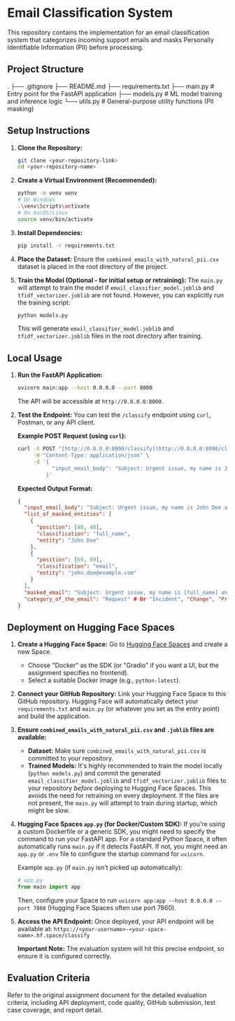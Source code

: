 # Email Classification System

This repository contains the implementation for an email classification system that categorizes incoming support emails and masks Personally Identifiable Information (PII) before processing.

## Project Structure

.
├── .gitignore
├── README.md
├── requirements.txt
├── main.py             # Entry point for the FastAPI application
├── models.py           # ML model training and inference logic
└── utils.py            # General-purpose utility functions (PII masking)


## Setup Instructions

1.  **Clone the Repository:**

    ```bash
    git clone <your-repository-link>
    cd <your-repository-name>
    ```

2.  **Create a Virtual Environment (Recommended):**

    ```bash
    python -m venv venv
    # On Windows
    .\venv\Scripts\activate
    # On macOS/Linux
    source venv/bin/activate
    ```

3.  **Install Dependencies:**

    ```bash
    pip install -r requirements.txt
    ```

4.  **Place the Dataset:**
    Ensure the `combined_emails_with_natural_pii.csv` dataset is placed in the root directory of the project.

5.  **Train the Model (Optional - for initial setup or retraining):**
    The `main.py` will attempt to train the model if `email_classifier_model.joblib` and `tfidf_vectorizer.joblib` are not found. However, you can explicitly run the training script:

    ```bash
    python models.py
    ```
    This will generate `email_classifier_model.joblib` and `tfidf_vectorizer.joblib` files in the root directory after training.

## Local Usage

1.  **Run the FastAPI Application:**

    ```bash
    uvicorn main:app --host 0.0.0.0 --port 8000
    ```

    The API will be accessible at `http://0.0.0.0:8000`.

2.  **Test the Endpoint:**
    You can test the `/classify` endpoint using `curl`, Postman, or any API client.

    **Example POST Request (using `curl`):**

    ```bash
    curl -X POST "[http://0.0.0.0:8000/classify](http://0.0.0.0:8000/classify)" \
         -H "Content-Type: application/json" \
         -d '{
               "input_email_body": "Subject: Urgent issue, my name is John Doe and my email is john.doe@example.com. Please help with my account."
             }'
    ```

    **Expected Output Format:**

    ```json
    {
      "input_email_body": "Subject: Urgent issue, my name is John Doe and my email is john.doe@example.com. Please help with my account.",
      "list_of_masked_entities": [
        {
          "position": [40, 48],
          "classification": "full_name",
          "entity": "John Doe"
        },
        {
          "position": [69, 89],
          "classification": "email",
          "entity": "john.doe@example.com"
        }
      ],
      "masked_email": "Subject: Urgent issue, my name is [full_name] and my email is [email]. Please help with my account.",
      "category_of_the_email": "Request" # Or "Incident", "Change", "Problem"
    }
    ```

## Deployment on Hugging Face Spaces

1.  **Create a Hugging Face Space:**
    Go to [Hugging Face Spaces](https://huggingface.co/spaces) and create a new Space.
    * Choose "Docker" as the SDK (or "Gradio" if you want a UI, but the assignment specifies no frontend).
    * Select a suitable Docker image (e.g., `python-latest`).

2.  **Connect your GitHub Repository:**
    Link your Hugging Face Space to this GitHub repository. Hugging Face will automatically detect your `requirements.txt` and `main.py` (or whatever you set as the entry point) and build the application.

3.  **Ensure `combined_emails_with_natural_pii.csv` and `.joblib` files are available:**
    * **Dataset:** Make sure `combined_emails_with_natural_pii.csv` is committed to your repository.
    * **Trained Models:** It's highly recommended to train the model locally (`python models.py`) and commit the generated `email_classifier_model.joblib` and `tfidf_vectorizer.joblib` files to your repository *before* deploying to Hugging Face Spaces. This avoids the need for retraining on every deployment. If the files are not present, the `main.py` will attempt to train during startup, which might be slow.

4.  **Hugging Face Spaces `app.py` (for Docker/Custom SDK):**
    If you're using a custom Dockerfile or a generic SDK, you might need to specify the command to run your FastAPI app. For a standard Python Space, it often automatically runs `main.py` if it detects FastAPI. If not, you might need an `app.py` or `.env` file to configure the startup command for `uvicorn`.

    Example `app.py` (if `main.py` isn't picked up automatically):

    ```python
    # app.py
    from main import app
    ```
    Then, configure your Space to run `uvicorn app:app --host 0.0.0.0 --port 7860` (Hugging Face Spaces often use port 7860).

5.  **Access the API Endpoint:**
    Once deployed, your API endpoint will be available at:
    `https://<your-username>-<your-space-name>.hf.space/classify`

    **Important Note:** The evaluation system will hit this precise endpoint, so ensure it is configured correctly.

## Evaluation Criteria

Refer to the original assignment document for the detailed evaluation criteria, including API deployment, code quality, GitHub submission, test case coverage, and report detail.
